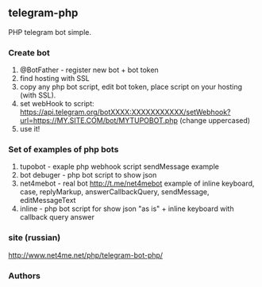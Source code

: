 ## telegram-php

PHP telegram bot simple.

### Create bot 

1. @BotFather - register new bot + bot token
2. find hosting with SSL
3. copy any php bot script, edit bot token, place script on your hosting (with SSL).
4. set webHook to script: https://api.telegram.org/botXXXX:XXXXXXXXXXX/setWebhook?url=https://MY.SITE.COM/bot/MYTUPOBOT.php (change uppercased)
5. use it!

### Set of examples of php bots

1. tupobot - exaple php webhook script sendMessage example
2. bot debuger - php bot script to show json 
3. net4mebot - real bot http://t.me/net4mebot example of inline keyboard, case, replyMarkup, answerCallbackQuery, sendMessage, editMessageText
4. inline - php bot script for show json "as is" + inline keyboard with callback query answer


### site (russian)

http://www.net4me.net/php/telegram-bot-php/

### Authors



